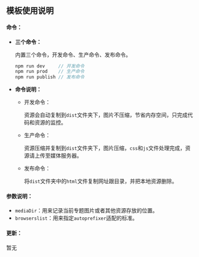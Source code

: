 ## 模板使用说明

#### 命令：

- **三个命令：**

  内置三个命令，开发命令、生产命令、发布命令。

  ```javascript
  npm run dev     // 开发命令
  npm run prod    // 生产命令
  npm run publish // 发布命令
  ```

- **命令说明：**

  - 开发命令：

    资源会自动复制到`dist`文件夹下，图片不压缩，节省内存空间，只完成代码和资源的监控。

  - 生产命令：

    资源压缩并复制到`dist`文件夹下，图片压缩，`css`和`js`文件处理完成，资源请上传至媒体服务器。

  - 发布命令：

    将`dist`文件夹中的`html`文件复制网址跟目录，并把本地资源删除。

#### 参数说明：

- `mediaDir`：用来记录当前专题图片或者其他资源存放的位置。
- `browserslist`：用来指定`autoprefixer`适配的标准。

#### 更新：

暂无